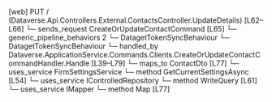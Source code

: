 [web] PUT /  (Dataverse.Api.Controllers.External.ContactsController.UpdateDetails)  [L62–L66]
  └─ sends_request CreateOrUpdateContactCommand [L65]
    └─ generic_pipeline_behaviors 2
      └─ DatagetTokenSyncBehaviour
      └─ DatagetTokenSyncBehaviour
    └─ handled_by Dataverse.ApplicationService.Commands.Clients.CreateOrUpdateContactCommandHandler.Handle [L39–L79]
      └─ maps_to ContactDto [L77]
      └─ uses_service FirmSettingsService
        └─ method GetCurrentSettingsAsync [L54]
      └─ uses_service IControlledRepository<Contact>
        └─ method WriteQuery [L61]
      └─ uses_service IMapper
        └─ method Map [L77]

